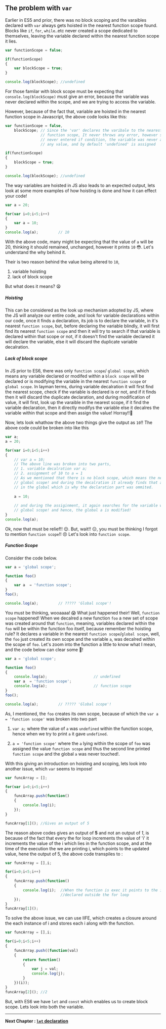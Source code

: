 ## The problem with `var`

Earlier in ES5 and prior, there was no block scoping and the varaibles declared with `var` always gets hoisted in the nearest function scope found. Blocks like `if`, `for`, `while`..etc never created a scope dedicated to themselves, leaving the variable declared within the nearest function scope it lies.

``````javascript
var functionScope = false;

if(functionScope)
{
    var blockScope = true;
}

console.log(blockScope); //undefined
``````

For those familar with block scope must be expecting that `console.log(blockScope)` must give an error, because the variable was never declared within the scope, and we are trying to access the variable.

However, because of the fact that, variable are hoisted in the nearest function scope in Javascript, the above code looks like this:

````javascript
var functionScope = false,
    blockScope; // Since the 'var' declares the varibale to the nearest
                // function scope, It never throws any error, however since we 
                // never entered if condition, the variable was never assigned
                // any value, and by default 'undefined' is assigned

if(functionScope)
{
    blockScope = true;
}

console.log(blockScope); //undefined 
````

The way variables are hoisted in JS also leads to an expected output, lets look at some more examples of how hoisting is done and how it can effect your code!

````javascript
var a = 20;

for(var i=0;i<5;i++)
{
    var a = 10;
}
console.log(a);         // 10
````

With the above code, many might be expecting that the value of `a` will be 20, thinking it should remained, unchanged, however it prints `10` 😳. Let's understand the why behind it.

Their is two reason behind the value being altered to `10`,

1. variable hoisting
2. lack of block scope

But what does it means? 😫

##### Hoisting 

This can be considered as the look up mechanism adopted by JS, where the JS will analyze our entire code, and look for variable declarations within our code, once it finds a declaration, its job is to declare the variable, in it's nearest `function scope`, but, before declaring the variable blindly, it will first find its nearest `function scope` and then it will try to search if that variable is declared within that scope or not, if it doesn't find the variable declared it will declare the variable, else it will discard the duplicate variable decalration.

##### Lack of block scope

In JS prior to ES6, there was only `function scope`/ `global scope`, which means any variable declared or modifed within a `block scope` will be declared or is modifying the variable in the nearest `function scope` or `global scope`. In layman terms, during variable decalration it will first find the nearest scope, check if the variable is declared is or not, and if it finds then it will discard the duplicate declaration, and during modification of value, it will first, look up the varaible in the nearest scope, if it find the variable declaration, then it directly modifys the variable else it decalres the variable within that scope and then assign the value! Horray!!🎉

Now, lets look whathow the above two things give the output as `10`!! The above code could be broken into like this
````javascript
var a;
a = 20;

for(var i=0;i<5;i++)
{
    // var a = 10;
    // The above line was broken into two parts,
    // 1. variable decalration var a;
    // 2. assignment of 10 to a = 1
    // As we mentioned that there is no block scope, which means the nearest scope is?
    // global scope! and during the decalration it already finds that a is declared,
    // in the global which is why the declaration part was ommited.
    
    a = 10;
    
    // and during the assiginment, it again searches for the variable within the?
    // global scope! and hence, the global a is modified!
}
console.log(a);
````

Ok, now that must be relief!! 😌. But, wait!! 😐, you must be thinking I forgot to mention `function scope`!! 😣
Let's look into `function scope`.

##### Function Scope

Consider the code below.

````javascript
var a = 'global scope';

function foo()
{
    var a  = 'function scope';
}
foo();

console.log(a);         // ????? 'Global scope'!
````

You must be thinking, wooaaaa! 😱 What just happened their! Well, `function scope` happened! When we decalred a new function `foo` a new set of scope was created around that `function`, meaning, variables declared within the `foo` will be within the function foo itself, because remember the hoisting rule? It declares a variable in the nearest `function scope`/`global scope`, well, the `foo` just created its own scope and the variable `a`, was decalred within the scope of `foo`. Let's zoom into the function a little to know what I mean, and the code below can clear some 👻!

````javascript
var a = 'global scope';

function foo()
{
    console.log(a);                     // undefined
    var a  = 'function scope';
    console.log(a);                     // function scope
}
foo();

console.log(a);         // ????? 'Global scope'!
````

As, I mentioned, the `foo` creates its own scope, because of which the `var a = 'function scope'` was broken into two part

1. `var a;` where the value of `a` was `undefined` within the function scope, hence when we try to print `a` it gave `undefined`.

2. `a = 'function scope'` where the `a` lying within the scope of `foo` was assigned the value `function scope` and thus the second line printed `function scope` and the global `a` was never touched!. 

With this giving an introduction on hoisting and scoping, lets look into another issue, which `var` seems to impose!

````javascript
var funcArray = [];

for(var i=0;i<5;i++)
{
    funcArray.push(function()
    {
        console.log(i);
    });
}

funcArray[1](); //Gives an output of 5
````

The reason above codes gives an output of **5** and not an output of _1_, is because of the fact that every the for loop increments the value of 'i' it increments the value of the i which lies in the function scope, and at the time of the execution the we are printing i, which points to the updated value, hene the output of 5, the above code transpiles to :

````javascript
var funcArray = [],i;

for(i=0;i<5;i++)
{
    funcArray.push(function()
    {
        console.log(i);  //When the function is exec it points to the i 
                         //declared outside the for loop
    });
}
funcArray[1](); 
````

To solve the above issue, we can use IIFE, which creates a closure around the each instance of i and stores each i along with the function.

````javascript
var funcArray = [],i;

for(i=0;i<5;i++)
{
    funcArray.push((function(val)
    {
        return function()
        {
            var j = val;
            console.log(j);
        }
    })(i));
}
funcArray[2](); //2
````


But, with ES6 we have `let` and `const` which enables us to create block scope. Lets look into both the variable.

* * *

**Next Chapter : [`let` declaration](https://github.com/anirudh-modi/JS-essentials/blob/master/Variable-and-scoping/let.md)**

